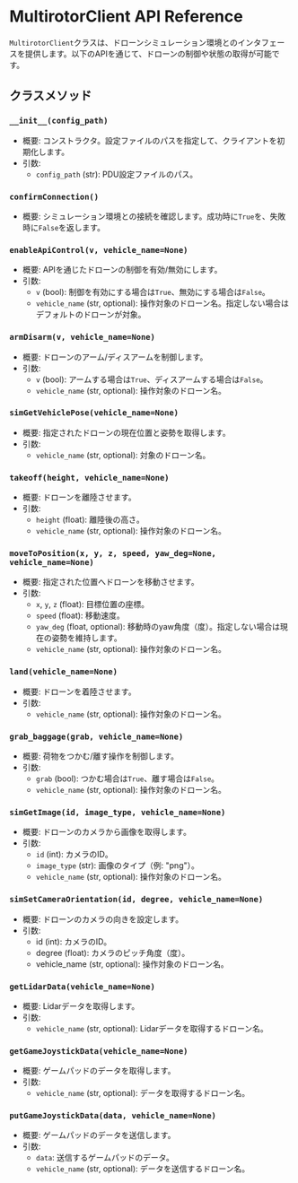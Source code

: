 # MultirotorClient API Reference

`MultirotorClient`クラスは、ドローンシミュレーション環境とのインタフェースを提供します。以下のAPIを通じて、ドローンの制御や状態の取得が可能です。

## クラスメソッド

### `__init__(config_path)`
- 概要: コンストラクタ。設定ファイルのパスを指定して、クライアントを初期化します。
- 引数:
  - `config_path` (str): PDU設定ファイルのパス。

### `confirmConnection()`
- 概要: シミュレーション環境との接続を確認します。成功時に`True`を、失敗時に`False`を返します。

### `enableApiControl(v, vehicle_name=None)`
- 概要: APIを通じたドローンの制御を有効/無効にします。
- 引数:
  - `v` (bool): 制御を有効にする場合は`True`、無効にする場合は`False`。
  - `vehicle_name` (str, optional): 操作対象のドローン名。指定しない場合はデフォルトのドローンが対象。

### `armDisarm(v, vehicle_name=None)`
- 概要: ドローンのアーム/ディスアームを制御します。
- 引数:
  - `v` (bool): アームする場合は`True`、ディスアームする場合は`False`。
  - `vehicle_name` (str, optional): 操作対象のドローン名。

### `simGetVehiclePose(vehicle_name=None)`
- 概要: 指定されたドローンの現在位置と姿勢を取得します。
- 引数:
  - `vehicle_name` (str, optional): 対象のドローン名。

### `takeoff(height, vehicle_name=None)`
- 概要: ドローンを離陸させます。
- 引数:
  - `height` (float): 離陸後の高さ。
  - `vehicle_name` (str, optional): 操作対象のドローン名。

### `moveToPosition(x, y, z, speed, yaw_deg=None, vehicle_name=None)`
- 概要: 指定された位置へドローンを移動させます。
- 引数:
  - `x`, `y`, `z` (float): 目標位置の座標。
  - `speed` (float): 移動速度。
  - `yaw_deg` (float, optional): 移動時のyaw角度（度）。指定しない場合は現在の姿勢を維持します。
  - `vehicle_name` (str, optional): 操作対象のドローン名。

### `land(vehicle_name=None)`
- 概要: ドローンを着陸させます。
- 引数:
  - `vehicle_name` (str, optional): 操作対象のドローン名。

### `grab_baggage(grab, vehicle_name=None)`
- 概要: 荷物をつかむ/離す操作を制御します。
- 引数:
  - `grab` (bool): つかむ場合は`True`、離す場合は`False`。
  - `vehicle_name` (str, optional): 操作対象のドローン名。

### `simGetImage(id, image_type, vehicle_name=None)`
- 概要: ドローンのカメラから画像を取得します。
- 引数:
  - `id` (int): カメラのID。
  - `image_type` (str): 画像のタイプ（例: "png"）。
  - `vehicle_name` (str, optional): 操作対象のドローン名。

### `simSetCameraOrientation(id, degree, vehicle_name=None)`
- 概要: ドローンのカメラの向きを設定します。
- 引数:
  - id (int): カメラのID。
  - degree (float): カメラのピッチ角度（度）。
  - vehicle_name (str, optional): 操作対象のドローン名。

### `getLidarData(vehicle_name=None)`
- 概要: Lidarデータを取得します。
- 引数:
  - `vehicle_name` (str, optional): Lidarデータを取得するドローン名。

### `getGameJoystickData(vehicle_name=None)`
- 概要: ゲームパッドのデータを取得します。
- 引数:
  - `vehicle_name` (str, optional): データを取得するドローン名。

### `putGameJoystickData(data, vehicle_name=None)`
- 概要: ゲームパッドのデータを送信します。
- 引数:
  - `data`: 送信するゲームパッドのデータ。
  - `vehicle_name` (str, optional): データを送信するドローン名。
